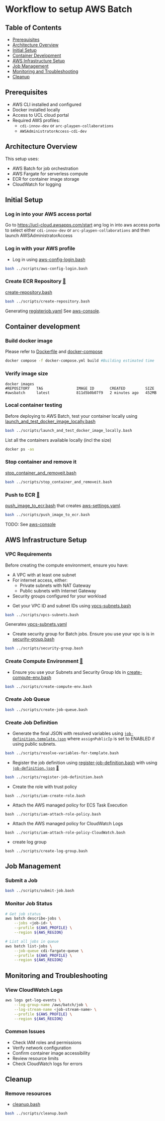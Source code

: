 # Workflow to setup AWS Batch
## Table of Contents
- [Prerequisites](#prerequisites)
- [Architecture Overview](#architecture-overview)
- [Initial Setup](#initial-setup)
- [Container Development](#container-development)
- [AWS Infrastructure Setup](#aws-infrastructure-setup)
- [Job Management](#job-management)
- [Monitoring and Troubleshooting](#monitoring-and-troubleshooting)
- [Cleanup](#cleanup)

## Prerequisites
- AWS CLI installed and configured
- Docker installed locally
- Access to UCL cloud portal
- Required AWS profiles:
  - `cdi-innov-dev` or `arc-playpen-collaborations`
  - `AWSAdministratorAccess-cdi-dev`

## Architecture Overview
This setup uses:
- AWS Batch for job orchestration
- AWS Fargate for serverless compute
- ECR for container image storage
- CloudWatch for logging

## Initial Setup

### Log in into your AWS access portal
Go to https://ucl-cloud.awsapps.com/start ang log in into aws access porta to select either `cdi-innov-dev` or `arc-playpen-collaborations` and then launch AWSAdministratorAccess

### Log in with your AWS profile
* Log in using [aws-config-login.bash](../scripts/aws-config-login.bash)
```bash
bash ../scripts/aws-config-login.bash
```

### Create ECR Repository [:link:](https://eu-west-2.console.aws.amazon.com/batch/home?region=eu-west-2#job-definition/ec2/new) 
[create-repository.bash](../scripts/create-repository.bash)
```bash
bash ../scripts/create-repository.bash
```
Generating [registerjob.yaml](configs/registerjob.yaml)
See [aws-console](https://eu-west-2.console.aws.amazon.com/ecr/private-registry/repositories?region=eu-west-2).

## Container development
### Build docker image
Please refer to [Dockerfile](Dockerfile) and [docker-compose](docker-compose.yml)
```bash
docker compose -f docker-compose.yml build #Building estimated time
```
### Verify image size
```
docker images
#REPOSITORY   TAG               IMAGE ID       CREATED         SIZE
#awsbatch     latest            811d5b0b07f9   2 minutes ago   452MB
```

### Local container testing
Before deploying to AWS Batch, test your container locally using [launch_and_test_docker_image_locally.bash](../scripts/launch_and_test_docker_image_locally.bash)
```bash
bash ../scripts/launch_and_test_docker_image_locally.bash
```
List all the containers available locally  (incl the size)
```bash
docker ps -as
```

### Stop container and remove it
[stop_container_and_removeit.bash](../scripts/stop_container_and_removeit.bash)
```bash
bash ../scripts/stop_container_and_removeit.bash
```

### Push to ECR [:link:](https://docs.aws.amazon.com/AmazonECR/latest/userguide/docker-push-ecr-image.html)
[push_image_to_ecr.bash](../scripts/push_image_to_ecr.bash) that creates [aws-settings.yaml](../configs/aws-settings.yaml).
```bash
bash ../scripts/push_image_to_ecr.bash
```
TODO: See [aws-console](?) 


## AWS Infrastructure Setup
### VPC Requirements
Before creating the compute environment, ensure you have:
- A VPC with at least one subnet
- For internet access, either:
  - Private subnets with NAT Gateway
  - Public subnets with Internet Gateway
- Security groups configured for your workload

* Get your VPC ID and subnet IDs using [vpcs-subnets.bash](../scripts/vpcs-subnets.bash )
```bash
bash ../scripts/vpcs-subnets.bash 
```
Generates [vpcs-subnets.yaml](configs/vpcs-subnets.yaml)

* Create security group for Batch jobs. Ensure you use your vpc is is in [security-group.bash](../scripts/security-group.bash)
```bash
bash ../scripts/security-group.bash
```    

### Create Compute Environment [:link:](https://aws.amazon.com/blogs/aws/run-large-scale-simulations-with-aws-batch-multi-container-jobs/)
* Ensure you use your Subnets and Security Group Ids in [create-compute-env.bash](../scripts/create-compute-env.bash)
```bash
bash ../scripts/create-compute-env.bash
```

### Create Job Queue
```bash
bash ../scripts/create-job-queue.bash
```

### Create Job Definition
* Generate the final JSON with resolved variables using [`job-definition.template.json`](configs/job-definition.template.json) where `assignPublicIp` is set to ENABLED if using public subnets.
```bash 
bash ../scripts/resolve-variables-for-template.bash
```

* Register the job definition using [register-job-definition.bash](../scripts/register-job-definition.bash) with using [`job-definition.json`](configs/job-definition.json) [:link:](https://docs.aws.amazon.com/batch/latest/userguide/when-to-use-fargate.html)
```bash
bash ../scripts/register-job-definition.bash
```

* Create the role with trust policy
```
bash ../scripts/iam-create-role.bash 
```
* Attach the AWS managed policy for ECS Task Execution
```
bash ../scripts/iam-attach-role-policy.bash
```
* Attach the AWS managed policy for CloudWatch Logs
```
bash ../scripts/iam-attach-role-policy-CloudWatch.bash
```
* create log group
```
bash ../scripts/create-log-group.bash 
```


## Job Management 
### Submit a Job
```bash
bash ../scripts/submit-job.bash
```
### Monitor Job Status
```bash
# Get job status
aws batch describe-jobs \
    --jobs <job-id> \
    --profile ${AWS_PROFILE} \
    --region ${AWS_REGION}

# List all jobs in queue
aws batch list-jobs \
    --job-queue cdi-fargate-queue \
    --profile ${AWS_PROFILE} \
    --region ${AWS_REGION}
```
## Monitoring and Troubleshooting
### View CloudWatch Logs
```bash
aws logs get-log-events \
    --log-group-name /aws/batch/job \
    --log-stream-name <job-stream-name> \
    --profile ${AWS_PROFILE} \
    --region ${AWS_REGION}
```
### Common Issues
- Check IAM roles and permissions
- Verify network configuration
- Confirm container image accessibility
- Review resource limits
- Check CloudWatch logs for errors

## Cleanup
### Remove resources
* [cleanup.bash](../scripts/cleanup.bash)
```bash
bash ../scripts/cleanup.bash
```
